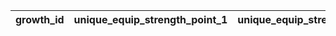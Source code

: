 |growth_id|unique_equip_strength_point_1|unique_equip_strength_point_2|unique_equip_rank_1|unique_equip_rank_2|
| --- | --- | --- | --- | --- |